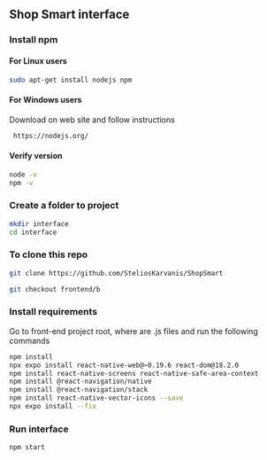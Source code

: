 ## Shop Smart interface

### Install npm

#### For Linux users

```bash
sudo apt-get install nodejs npm
```

#### For Windows users

Download on web site and follow instructions

```bash
 https://nodejs.org/
```

#### Verify version

```bash
node -v
npm -v
```

### Create a folder to project

```bash
mkdir interface
cd interface
```

### To clone this repo

```bash
git clone https://github.com/SteliosKarvanis/ShopSmart
```

```bash
git checkout frontend/b
```

### Install requirements

Go to front-end project root, where are .js files and run the following commands

```bash
npm install
npx expo install react-native-web@~0.19.6 react-dom@18.2.0
npm install react-native-screens react-native-safe-area-context
npm install @react-navigation/native
npm install @react-navigation/stack
npm install react-native-vector-icons --save
npx expo install --fix
```

### Run interface

```bash
npm start
```
